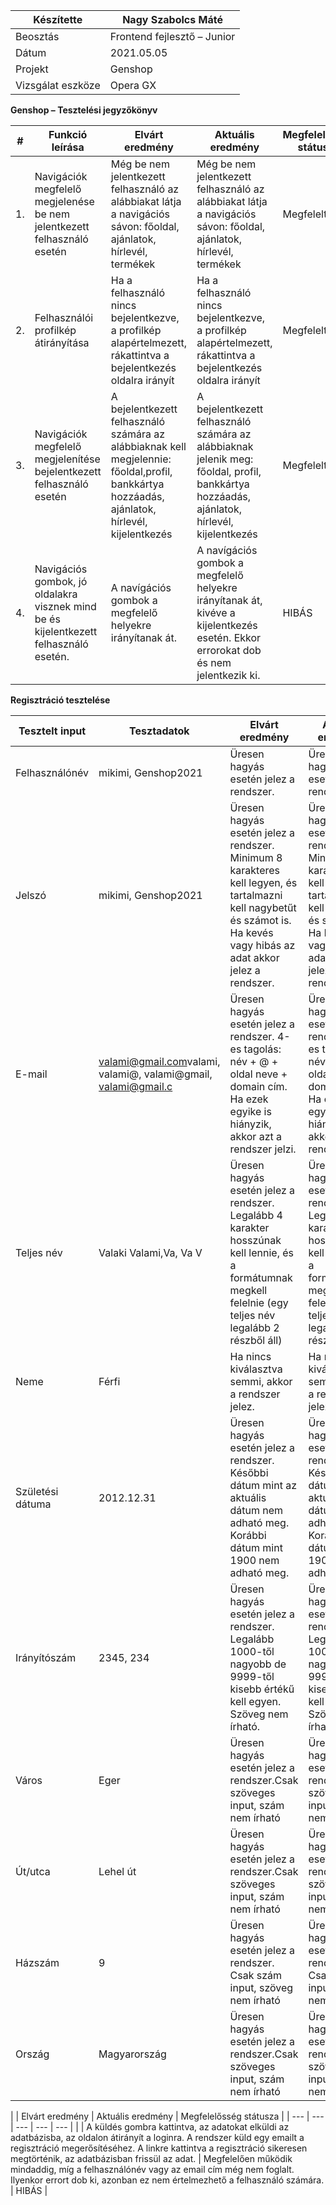 | Készítette | Nagy Szabolcs Máté |
| --- | --- |
| Beosztás | Frontend fejlesztő – Junior |
| Dátum | 2021.05.05 |
| Projekt | Genshop |
| Vizsgálat eszköze | Opera GX |

**Genshop – Tesztelési jegyzőkönyv**

| # | Funkció leírása | Elvárt eredmény | Aktuális eredmény | Megfelelősség státusza |
| --- | --- | --- | --- | --- |
| 1. | Navigációk megfelelő megjelenése be nem jelentkezett felhasználó esetén | Még be nem jelentkezett felhasználó az alábbiakat látja a navigációs sávon: főoldal, ajánlatok, hírlevél, termékek | Még be nem jelentkezett felhasználó az alábbiakat látja a navigációs sávon: főoldal, ajánlatok, hírlevél, termékek | Megfelelt |
| 2. | Felhasználói profilkép átirányítása | Ha a felhasználó nincs bejelentkezve, a profilkép alapértelmezett, rákattintva a bejelentkezés oldalra irányít | Ha a felhasználó nincs bejelentkezve, a profilkép alapértelmezett, rákattintva a bejelentkezés oldalra irányít | Megfelelt |
| 3. | Navigációk megfelelő megjelenítése bejelentkezett felhasználó esetén | A bejelentkezett felhasználó számára az alábbiaknak kell megjelennie: főoldal,profil, bankkártya hozzáadás, ajánlatok, hírlevél, kijelentkezés | A bejelentkezett felhasználó számára az alábbiaknak jelenik meg: főoldal, profil, bankkártya hozzáadás, ajánlatok, hírlevél, kijelentkezés | Megfelelt |
| 4. | Navigációs gombok, jó oldalakra visznek mind be és kijelentkezett felhasználó esetén. | A navígációs gombok a megfelelő helyekre irányítanak át. | A navígációs gombok a megfelelő helyekre irányítanak át, kivéve a kijelentkezés esetén. Ekkor errorokat dob és nem jelentkezik ki. | HIBÁS |

**Regisztráció tesztelése**

| Tesztelt input | Tesztadatok | Elvárt eredmény | Aktuális eredmény | Megfelelősség státusza |
| --- | --- | --- | --- | --- |
| Felhasználónév | mikimi, Genshop2021 | Üresen hagyás esetén jelez a rendszer. | Üresen hagyás esetén jelez a rendszer. | Megfelelt |
| Jelszó | mikimi, Genshop2021 | Üresen hagyás esetén jelez a rendszer. Minimum 8 karakteres kell legyen, és tartalmazni kell nagybetűt és számot is. Ha kevés vagy hibás az adat akkor jelez a rendszer. | Üresen hagyás esetén jelez a rendszer. Minimum 8 karakteres kell legyen, és tartalmazni kell nagybetűt és számot is. Ha kevés vagy hibás az adat akkor jelez a rendszer. | Megfelelt |
| E-mail | [valami@gmail.com](mailto:valami@gmail.com)valami, valami@, valami@gmail, valami@gmail.c | Üresen hagyás esetén jelez a rendszer. 4-es tagolás: név + @ + oldal neve + domain cím. Ha ezek egyike is hiányzik, akkor azt a rendszer jelzi. | Üresen hagyás esetén jelez a rendszer. 4-es tagolás: név + @ + oldal neve + domain cím. Ha ezek egyike is hiányzik, akkor azt a rendszer jelzi. | Megfelelt |
| Teljes név | Valaki Valami,Va, Va V | Üresen hagyás esetén jelez a rendszer. Legalább 4 karakter hosszúnak kell lennie, és a formátumnak megkell felelnie (egy teljes név legalább 2 részből áll) | Üresen hagyás esetén jelez a rendszer. Legalább 4 karakter hosszúnak kell lennie, és a formátumnak megkell felelnie (egy teljes név legalább 2 részből áll) | Megfelelt |
| Neme | Férfi | Ha nincs kiválasztva semmi, akkor a rendszer jelez. | Ha nincs kiválasztva semmi, akkor a rendszer jelez. | Megfelelt |
| Születési dátuma | 2012.12.31 | Üresen hagyás esetén jelez a rendszer. Későbbi dátum mint az aktuális dátum nem adható meg. Korábbi dátum mint 1900 nem adható meg. | Üresen hagyás esetén jelez a rendszer. Későbbi dátum mint az aktuális dátum nem adható meg. Korábbi dátum mint 1900 nem adható meg. | Megfelelt |
| Irányítószám | 2345, 234 | Üresen hagyás esetén jelez a rendszer. Legalább 1000-től nagyobb de 9999-től kisebb értékű kell egyen. Szöveg nem írható. | Üresen hagyás esetén jelez a rendszer. Legalább 1000-től nagyobb de 9999-től kisebb értékű kell egyen. Szöveg nem írható. | Megfelelt |
| Város | Eger | Üresen hagyás esetén jelez a rendszer.Csak szöveges input, szám nem írható | Üresen hagyás esetén jelez a rendszer.Csak szöveges input, szám nem írható | Megfelelt |
| Út/utca | Lehel út | Üresen hagyás esetén jelez a rendszer.Csak szöveges input, szám nem írható | Üresen hagyás esetén jelez a rendszer.Csak szöveges input, szám nem írható | Megfelelt |
| Házszám | 9 | Üresen hagyás esetén jelez a rendszer. Csak szám input, szöveg nem írható | Üresen hagyás esetén jelez a rendszer. Csak szám input, szöveg nem írható | Megfelelt |
| Ország | Magyarország | Üresen hagyás esetén jelez a rendszer.Csak szöveges input, szám nem írható | Üresen hagyás esetén jelez a rendszer.Csak szöveges input, szám nem írható | Megfelelt |

| | Elvárt eredmény | Aktuális eredmény | Megfelelősség státusza |
| --- | --- | --- | --- | --- |
| | A küldés gombra kattintva, az adatokat elküldi az adatbázisba, az oldalon átirányít a loginra. A rendszer küld egy emailt a regisztráció megerősítéséhez. A linkre kattintva a regisztráció sikeresen megtörténik, az adatbázisban frissül az adat. | Megfelelően működik mindaddig, míg a felhasználónév vagy az email cím még nem foglalt. Ilyenkor errort dob ki, azonban ez nem értelmezhető a felhasználó számára. | HIBÁS |